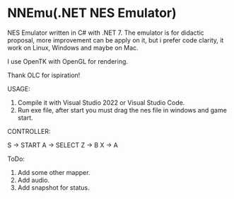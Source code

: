 # NNEmu(.NET NES Emulator)
NES Emulator written in C# with .NET 7.
The emulator is for didactic proposal, more improvement can be apply on it, but i prefer code clarity, it work on Linux, Windows and maybe on Mac.


I use OpenTK with OpenGL for rendering.


Thank OLC for ispiration!


USAGE:
1. Compile it with Visual Studio 2022 or Visual Studio Code.
2. Run exe file, after start you must drag the nes file in windows and game start.

CONTROLLER:

S -> START
A -> SELECT
Z -> B
X -> A

ToDo:
1. Add some other mapper.
2. Add audio.
3. Add snapshot for status.

